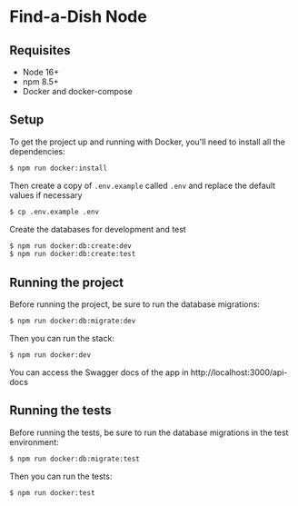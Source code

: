 # Find-a-Dish Node

## Requisites

- Node 16+
- npm 8.5+
- Docker and docker-compose

## Setup

To get the project up and running with Docker, you'll need to install all the dependencies:

```sh
$ npm run docker:install
```

Then create a copy of `.env.example` called `.env` and replace the default values if necessary

```sh
$ cp .env.example .env
```

Create the databases for development and test

```sh
$ npm run docker:db:create:dev
$ npm run docker:db:create:test
```

## Running the project

Before running the project, be sure to run the database migrations:

```sh
$ npm run docker:db:migrate:dev
```

Then you can run the stack:

```sh
$ npm run docker:dev
```

You can access the Swagger docs of the app in http://localhost:3000/api-docs

## Running the tests

Before running the tests, be sure to run the database migrations in the test environment:

```sh
$ npm run docker:db:migrate:test
```

Then you can run the tests:

```sh
$ npm run docker:test
```
